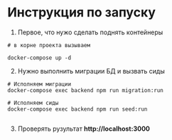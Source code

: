 # Инструкция по запуску

1. Первое, что нужо сделать поднять контейнеры

```
# в корне проекта вызываем

docker-compose up -d
```

2. Нужно выполнить миграции БД и вызвать сиды

```
# Исполняем миграции
docker-compose exec backend npm run migration:run

# Исполняем сиды
docker-compose exec backend npm run seed:run


```

3. Проверять рузультат **http://localhost:3000**
